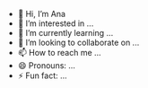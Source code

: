 - 👋 Hi, I’m Ana
- 👀 I’m interested in ...
- 🌱 I’m currently learning ...
- 💞️ I’m looking to collaborate on ...
- 📫 How to reach me ...
- 😄 Pronouns: ...
- ⚡ Fun fact: ...

<!---
Ana-Kariina/Ana-Kariina is a ✨ special ✨ repository because its `README.md` (this file) appears on your GitHub profile.
You can click the Preview link to take a look at your changes.
--->
